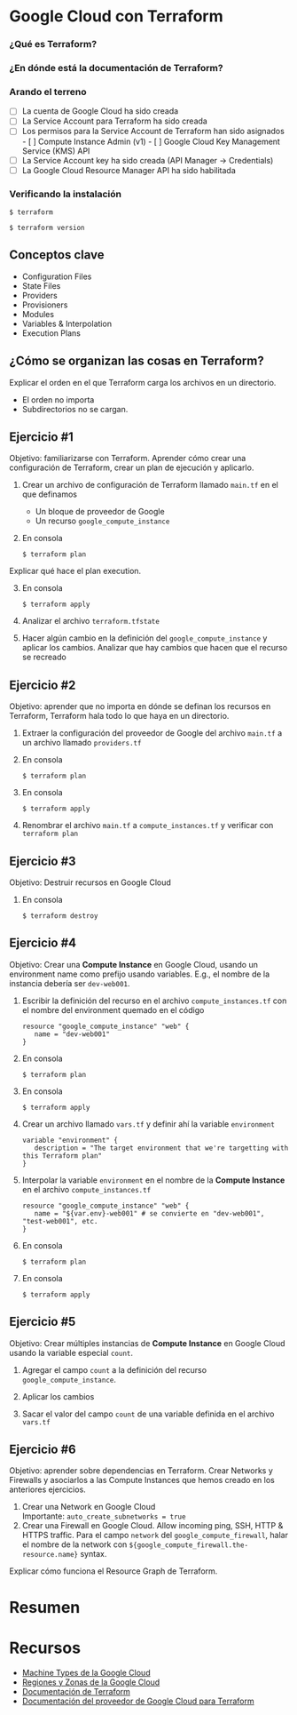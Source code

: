# Google Cloud con Terraform

### ¿Qué es Terraform?

### ¿En dónde está la documentación de Terraform?

### Arando el terreno
- [ ] La cuenta de Google Cloud ha sido creada
- [ ] La Service Account para Terraform ha sido creada
- [ ] Los permisos para la Service Account de Terraform han sido asignados
      - [ ] Compute Instance Admin (v1)
      - [ ] Google Cloud Key Management Service (KMS) API
- [ ] La Service Account key ha sido creada (API Manager -> Credentials)
- [ ] La Google Cloud Resource Manager API ha sido habilitada

### Verificando la instalación

```
$ terraform
```

```
$ terraform version
```
## Conceptos clave
  - Configuration Files
  - State Files
  - Providers
  - Provisioners
  - Modules
  - Variables & Interpolation
  - Execution Plans

## ¿Cómo se organizan las cosas en Terraform?
Explicar el orden en el que Terraform carga los archivos en un directorio.
  - El orden no importa
  - Subdirectorios no se cargan.

## Ejercicio #1
Objetivo: familiarizarse con Terraform. Aprender cómo crear una configuración de Terraform,
crear un plan de ejecución y aplicarlo.

1. Crear un archivo de configuración de Terraform llamado `main.tf` en el que definamos
     - Un bloque de proveedor de Google
     - Un recurso `google_compute_instance`

2. En consola
   ```
   $ terraform plan
   ```
  Explicar qué hace el plan execution.

3.  En consola
    ```
    $ terraform apply
    ```

4. Analizar el archivo `terraform.tfstate`

5. Hacer algún cambio en la definición del `google_compute_instance` y aplicar los cambios.
   Analizar que hay cambios que hacen que el recurso se recreado

## Ejercicio #2
Objetivo: aprender que no importa en dónde se definan los recursos en Terraform,
Terraform hala todo lo que haya en un directorio.

1. Extraer la configuración del proveedor de Google del archivo `main.tf` a un
   archivo llamado `providers.tf`

2. En consola
   ```
   $ terraform plan
   ```

3. En consola
   ```
   $ terraform apply
   ```
4.  Renombrar el archivo `main.tf` a `compute_instances.tf` y verificar con `terraform plan`

## Ejercicio #3
Objetivo: Destruir recursos en Google Cloud

1. En consola

     ```
     $ terraform destroy
     ```

## Ejercicio #4
Objetivo: Crear una **Compute Instance** en Google Cloud, usando un environment name
como prefijo usando variables. E.g., el nombre de la instancia debería ser `dev-web001`.

1. Escribir la definición del recurso en el archivo `compute_instances.tf` con el nombre del environment
   quemado en el código
   ```
   resource "google_compute_instance" "web" {
      name = "dev-web001"
   }
   ```

2. En consola
   ```
   $ terraform plan
   ```

3. En consola
   ```
   $ terraform apply
   ```

4. Crear un archivo llamado `vars.tf` y definir ahí la variable `environment`
   ```
   variable "environment" {
      description = "The target environment that we're targetting with this Terraform plan"
   }
   ```

5. Interpolar la variable `environment` en el nombre de la **Compute Instance** en el
   archivo `compute_instances.tf`
   ```
   resource "google_compute_instance" "web" {
      name = "${var.env}-web001" # se convierte en "dev-web001", "test-web001", etc.
   }
   ```

6. En consola
   ```
   $ terraform plan
   ```

7. En consola
   ```
   $ terraform apply
   ```

## Ejercicio #5
Objetivo: Crear múltiples instancias de **Compute Instance** en Google Cloud usando la variable
especial `count`.

1. Agregar el campo `count` a la definición del recurso `google_compute_instance`.

2. Aplicar los cambios

3. Sacar el valor del campo `count` de una variable definida en el archivo `vars.tf`

## Ejercicio #6
Objetivo: aprender sobre dependencias en Terraform. Crear Networks y Firewalls y asociarlos
a las Compute Instances que hemos creado en los anteriores ejercicios.

1. Crear una Network en Google Cloud  
   Importante: `auto_create_subnetworks = true`
2. Crear una Firewall en Google Cloud. Allow incoming ping, SSH, HTTP & HTTPS traffic.
   Para el campo `network` del `google_compute_firewall`, halar el nombre de la network con
   `${google_compute_firewall.the-resource.name}` syntax.

Explicar cómo funciona el Resource Graph de Terraform.

# Resumen

# Recursos
- [Machine Types de la Google Cloud](https://cloud.google.com/compute/docs/machine-types)
- [Regiones y Zonas de la Google Cloud](https://cloud.google.com/compute/docs/regions-zones/regions-zones)
- [Documentación de Terraform](https://www.terraform.io/docs/index.html)
- [Documentación del proveedor de Google Cloud para Terraform](https://www.terraform.io/docs/providers/google/index.html)
